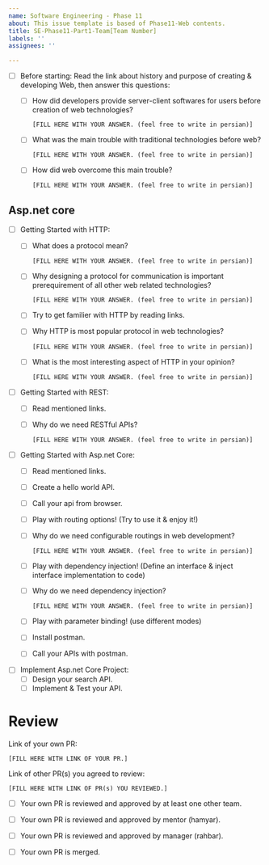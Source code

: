 ```yaml
---
name: Software Engineering - Phase 11
about: This issue template is based of Phase11-Web contents.
title: SE-Phase11-Part1-Team[Team Number]
labels: ''
assignees: ''

---
```


- [ ] Before starting: Read the link about history and purpose of creating & developing Web, then answer this questions:
  - [ ] How did developers provide server-client softwares for users before creation of web technologies?
  
      `[FILL HERE WITH YOUR ANSWER. (feel free to write in persian)]`
      
  - [ ] What was the main trouble with traditional technologies before web?
  
      `[FILL HERE WITH YOUR ANSWER. (feel free to write in persian)]`
      
  
  - [ ] How did web overcome this main trouble?
  
      `[FILL HERE WITH YOUR ANSWER. (feel free to write in persian)]`

## Asp.net core

- [ ] Getting Started with HTTP:
  - [ ] What does a protocol mean?
  
    `[FILL HERE WITH YOUR ANSWER. (feel free to write in persian)]`

  - [ ] Why designing a protocol for communication is important prerequirement of all other web related technologies?
  
    `[FILL HERE WITH YOUR ANSWER. (feel free to write in persian)]`
    
  - [ ] Try to get familier with HTTP by reading links.
  - [ ] Why HTTP is most popular protocol in web technologies?
    
    `[FILL HERE WITH YOUR ANSWER. (feel free to write in persian)]`
    
  - [ ] What is the most interesting aspect of HTTP in your opinion? 
  
    `[FILL HERE WITH YOUR ANSWER. (feel free to write in persian)]`

- [ ] Getting Started with REST:
  - [ ] Read mentioned links.
  - [ ] Why do we need RESTful APIs?
  
    `[FILL HERE WITH YOUR ANSWER. (feel free to write in persian)]`

- [ ] Getting Started with Asp.net Core:
  - [ ] Read mentioned links.
  - [ ] Create a hello world API.
  - [ ] Call your api from browser.
  - [ ] Play with routing options! (Try to use it & enjoy it!)
  - [ ] Why do we need configurable routings in web development?
  
    `[FILL HERE WITH YOUR ANSWER. (feel free to write in persian)]`
  
  - [ ] Play with dependency injection! (Define an interface & inject interface implementation to code)
  - [ ] Why do we need dependency injection?
  
    `[FILL HERE WITH YOUR ANSWER. (feel free to write in persian)]`
  - [ ] Play with parameter binding! (use different modes)
  - [ ] Install postman.
  - [ ] Call your APIs with postman.
  
- [ ] Implement Asp.net Core Project:
  - [ ] Design your search API.
  - [ ] Implement & Test your API.

# Review
Link of your own PR:

`[FILL HERE WITH LINK OF YOUR PR.]`

Link of other PR(s) you agreed to review:

`[FILL HERE WITH LINK OF PR(s) YOU REVIEWED.]`


- [ ] Your own PR is reviewed and approved by at least one other team.

- [ ] Your own PR is reviewed and approved by mentor (hamyar).

- [ ] Your own PR is reviewed and approved by manager (rahbar).

- [ ] Your own PR is merged.
